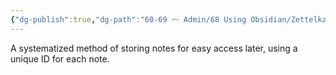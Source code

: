 ```yaml
---
{"dg-publish":true,"dg-path":"60-69 〰️ Admin/68 Using Obsidian/Zettelkasten.md","permalink":"/60-69-admin/68-using-obsidian/zettelkasten/","noteIcon":"","created":"","updated":"2023-07-05T17:30:05.000-04:00"}
---
```



A systematized method of storing notes for easy access later, using a unique ID for each note. 
